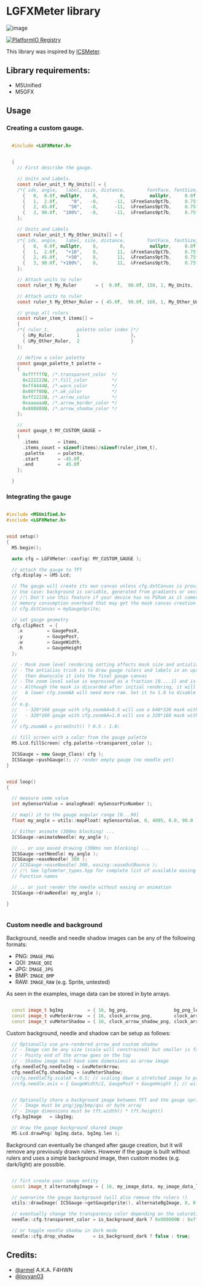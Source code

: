 # LGFXMeter library


![image](https://user-images.githubusercontent.com/1893754/166322961-1f34e81a-ebb4-4c7b-8c05-4857d09a3456.png)



[![PlatformIO Registry](https://badges.registry.platformio.org/packages/tobozo/library/LGFXMeter.svg)](https://registry.platformio.org/packages/libraries/tobozo/LGFXMeter)

This library was inspired by [ICSMeter](https://github.com/armel/ICSMeter).


## Library requirements:

  - M5Unified
  - M5GFX


## Usage




### Creating a custom gauge.



```C

  #include <LGFXMeter.h>


  {
    // First describe the gauge.

    // Units and Labels.
    const ruler_unit_t My_Units[] = {
    /*{ idx, angle,   label, size, distance,        fontFace, fontSize, textDatum }*/
      {   0,  0.0f, nullptr,    0,        0,         nullptr,     0.0f,  MC_DATUM },
      {   1,  2.0f,     "0",   -8,      -11,  &FreeSans9pt7b,     0.75f, MC_DATUM },
      {   2, 45.0f,    "50",   -8,      -11,  &FreeSans9pt7b,     0.75f, MC_DATUM },
      {   3, 90.0f,  "100%",   -8,      -11,  &FreeSans9pt7b,     0.75f, MC_DATUM },
    };

    // Units and Labels
    const ruler_unit_t My_Other_Units[] = {
    /*{ idx, angle,   label, size, distance,        fontFace, fontSize, textDatum }*/
      {   0,  0.0f, nullptr,    0,        0,         nullptr,     0.0f,  MC_DATUM },
      {   1,  2.0f,   "+10",    8,       11,  &FreeSans9pt7b,     0.75f, MC_DATUM },
      {   2, 45.0f,   "+50",    8,       11,  &FreeSans9pt7b,     0.75f, MC_DATUM },
      {   3, 90.0f, "+100%",    8,       11,  &FreeSans9pt7b,     0.75f, MC_DATUM },
    };

    // Attach units to ruler
    const ruler_t My_Ruler       = {  0.0f,  90.0f, 150, 1, My_Units,       sizeof(My_Units)/sizeof(ruler_unit_t) };

    // Attach units to ruler
    const ruler_t My_Other_Ruler = { 45.0f,  90.0f, 160, 1, My_Other_Units, sizeof(My_Other_Units)/sizeof(ruler_unit_t) };

    // group all rulers
    const ruler_item_t items[] =
    {
    /*{ ruler_t,          palette color index }*/
      { &My_Ruler,        1                   },
      { &My_Other_Ruler,  2                   }
    };

    // define a color palette
    const gauge_palette_t palette =
    {
      0xffffffU, /*.transparent_color  */
      0x222222U, /*.fill_color         */
      0xff4444U, /*.warn_color         */
      0x00ff00U, /*.ok_color           */
      0xff2222U, /*.arrow_color        */
      0xaaaaaaU, /*.arrow_border_color */
      0x888888U, /*.arrow_shadow_color */
    };

    //
    const gauge_t MY_CUSTOM_GAUGE =
    {
      .items       = items,
      .items_count = sizeof(items)/sizeof(ruler_item_t),
      .palette     = palette,
      .start       = -45.0f,
      .end         =  45.0f
    };

  }

```




### Integrating the gauge

```C++

#include <M5Unified.h>
#include <LGFXMeter.h>


void setup()
{
  M5.begin();

  auto cfg = LGFXMeter::config( MY_CUSTOM_GAUGE );

  // attach the gauge to TFT
  cfg.display = &M5.Lcd;

  // The gauge will create its own canvas unless cfg.dstCanvas is provided.
  // Use case: background is variable, generated from gradients or vector drawings.
  // /!\ Don't use this feature if your device has no PSRam as it comes with a
  // memory consumption overhead that may get the mask canvas creation to fail.
  // cfg.dstCanvas = myGaugeSprite;

  // set gauge geometry
  cfg.clipRect  = {
    .x         = GaugePosX,
    .y         = GaugePosY,
    .w         = GaugeWidth,
    .h         = GaugeHeight
  };

  // - Mask zoom level rendering setting affects mask size and antialias
  // - The antialias trick is to draw gauge rulers and labels in an upscaled, low bit depth, canvas, and
  //   then downscale it into the final gauge canvas
  // - The zoom level value is expressed as a fraction [0....1] and is applied to the mask canvas.
  // - Although the mask is discarded after initial rendering, it will need some available ram.
  //   A lower cfg.zoomAA will need more ram. Set it to 1.0 to disable Antialias and consume minimal ram.
  //
  // e.g.
  //   - 320*160 gauge with cfg.zoomAA=0.5 will use a 640*320 mask with antialias
  //   - 320*160 gauge with cfg.zoomAA=1.0 will use a 320*160 mask with NO antialias
  //
  // cfg.zoomAA = psramInit() ? 0.5 : 1.0;

  // fill screen with a color from the gauge palette
  M5.Lcd.fillScreen( cfg.palette->transparent_color );

  ICSGauge = new Gauge_Class( cfg );
  ICSGauge->pushGauge(); // render empty gauge (no needle yet)
}


void loop()
{

  // measure some value
  int mySensorValue = analogRead( mySensorPinNumber );

  // map() it to the gauge angular range [0...90]
  float my_angle = utils::mapFloat( mySensorValue, 0, 4095, 0.0, 90.0 );

  // Either animate (300ms blocking) ...
  ICSGauge->animateNeedle( my_angle );

  // .. or use eased drawing (300ms non blocking) ...
  ICSGauge->setNeedle( my_angle );
  ICSGauge->easeNeedle( 300 );
  // ICSGauge->easeNeedle( 300, easing::easeOutBounce );
  // /!\ See lgfxmeter_types.hpp for complete list of available easing function
  // Function names

  // .. or just render the needle without easing or animation
  ICSGauge->drawNeedle( my_angle );

}



```


### Custom needle and background

Background, needle and needle shadow images can be any of the following formats:

  - PNG: `IMAGE_PNG`
  - QOI: `IMAGE_QOI`
  - JPG: `IMAGE_JPG`
  - BMP: `IMAGE_BMP`
  - RAW: `IMAGE_RAW` (e.g. Sprite, untested)


As seen in the examples, image data can be stored in byte arrays.

```C++

  const image_t bgImg         = { 16, bg_png,                 bg_png_len,                 IMAGE_PNG, 320, 240 };
  const image_t vuMeterArrow  = { 16, clock_arrow_png,        clock_arrow_png_len,        IMAGE_PNG, 16, 144 };
  const image_t vuMeterShadow = { 16, clock_arrow_shadow_png, clock_arrow_shadow_png_len, IMAGE_PNG, 16, 144 };

```

Custom background, needle and shadow can be setup as follows:


```C++
  // Optionally use pre-rendered arrow and custom shadow
  // - Image can be any size (scale will constrained) but smaller is faster, transparent png works
  // - Pointy end of the arrow goes on the top
  // - Shadow image must have same dimensions as arrow image
  cfg.needleCfg.needleImg = &vuMeterArrow;
  cfg.needleCfg.shadowImg = &vuMeterShadow;
  //cfg.needleCfg.scaleX = 0.5; // scaling down a stretched image to produce nicer antialiased result
  //cfg.needle.axis = { GaugeWidth/2, GaugePosY + GaugeHeight }; // will be automatically positioned with a clunky calculation otherwise


  // Optionally share a background image between TFT and the gauge sprite
  // - Image must be png/jpg/bmp/qoi or byte array
  // - Image dimensions must be tft.width() * tft.height()
  cfg.bgImage   = &bgImg;

  // draw the gauge background shared image
  M5.Lcd.drawPng( bgImg.data, bgImg.len );

```

Background can eventually be changed after gauge creation, but it will remove any previously drawn rulers.
However if the gauge is built without rulers and uses a simple background image, then custom modes (e.g. dark/light) are possible.

```C++

  // firt create your image entity
  const image_t alternateBgImage = { 16, my_image_data, my_image_data_len, IMAGE_PNG, GaugeWidth, GaugeWidth };

  // overwrite the gauge background (will also remove the rulers !)
  utils::drawImage( ICSGauge->getGaugeSprite(), alternateBgImage, 0, 0 );

  // eventually change the transparency color depending on the saturation
  needle::cfg.transparent_color = is_background_dark ? 0x000000U : 0xffffffU;

  // or toggle needle shadow in dark mode
  needle::cfg.drop_shadow       = is_background_dark ? false : true;


```



## Credits:

- [@armel](https://github.com/armel) A.K.A. F4HWN
- [@lovyan03](https://github.com/lovyan03)


